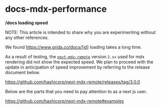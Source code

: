 # docs-mdx-performance

**/docs loading speed**

NOTE: This article is intended to share why you are experimenting without any other references.

We found https://www.grida.co/docs/[id] loading takes a long time.

As a result of testing, the [`next-mdx-remote`](https://github.com/hashicorp/next-mdx-remote) version `2.xx` used for mdx rendering did not show the expected speed.
We plan to proceed with the update in anticipation of speed improvement by referring to the release document below.

https://github.com/hashicorp/next-mdx-remote/releases/tag/3.0.0

Below are the parts that you need to pay attention to as a next js user.

https://github.com/hashicorp/next-mdx-remote#examples

